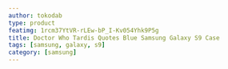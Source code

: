 ```yaml
---
author: tokodab
type: product
featimg: 1rcm37YtVR-rLEw-bP_I-Kv054Yhk9P5g
title: Doctor Who Tardis Quotes Blue Samsung Galaxy S9 Case
tags: [samsung, galaxy, s9]
category: [samsung]
---
```

